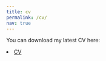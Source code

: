 ```yaml
---
title: cv
permalink: /cv/
nav: true
---
```


You can download my latest CV here: 
<li class="inline-block">
          <a target="_blank" class="align-middle link-primary mr-2 mr-lg-0 ml-lg-2" href="/cv/Sotoudeh_CV_July_30_2020.pdf">CV</a>
        </li>
